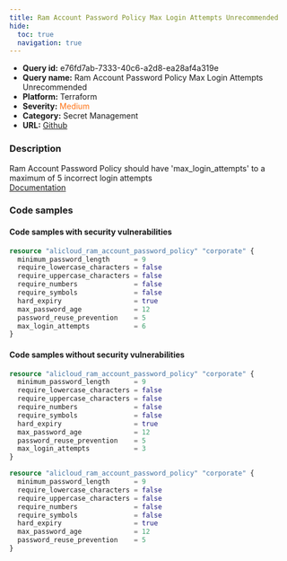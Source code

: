 ```yaml
---
title: Ram Account Password Policy Max Login Attempts Unrecommended
hide:
  toc: true
  navigation: true
---
```


<style>
  .highlight .hll {
    background-color: #ff171742;
  }
  .md-content {
    max-width: 1100px;
    margin: 0 auto;
  }
</style>

-   **Query id:** e76fd7ab-7333-40c6-a2d8-ea28af4a319e
-   **Query name:** Ram Account Password Policy Max Login Attempts Unrecommended
-   **Platform:** Terraform
-   **Severity:** <span style="color:#ff7213">Medium</span>
-   **Category:** Secret Management
-   **URL:** [Github](https://github.com/Checkmarx/kics/tree/master/assets/queries/terraform/alicloud/ram_account_password_policy_max_login_attempts_unrecommended)

### Description
Ram Account Password Policy should have 'max_login_attempts' to a maximum of 5 incorrect login attempts<br>
[Documentation](https://registry.terraform.io/providers/aliyun/alicloud/latest/docs/resources/ram_account_password_policy#max_login_attempts)

### Code samples
#### Code samples with security vulnerabilities
```tf title="Positive test num. 1 - tf file" hl_lines="10"
resource "alicloud_ram_account_password_policy" "corporate" {
  minimum_password_length      = 9
  require_lowercase_characters = false
  require_uppercase_characters = false
  require_numbers              = false
  require_symbols              = false
  hard_expiry                  = true
  max_password_age             = 12
  password_reuse_prevention    = 5
  max_login_attempts           = 6
}

```


#### Code samples without security vulnerabilities
```tf title="Negative test num. 1 - tf file"
resource "alicloud_ram_account_password_policy" "corporate" {
  minimum_password_length      = 9
  require_lowercase_characters = false
  require_uppercase_characters = false
  require_numbers              = false
  require_symbols              = false
  hard_expiry                  = true
  max_password_age             = 12
  password_reuse_prevention    = 5
  max_login_attempts           = 3
}

```
```tf title="Negative test num. 2 - tf file"
resource "alicloud_ram_account_password_policy" "corporate" {
  minimum_password_length      = 9
  require_lowercase_characters = false
  require_uppercase_characters = false
  require_numbers              = false
  require_symbols              = false
  hard_expiry                  = true
  max_password_age             = 12
  password_reuse_prevention    = 5
}

```
